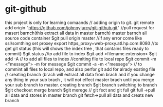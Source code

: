 # git-github
this project is only for learning
comaands
// adding origin to git.
	git remote add origin "https://github.com/johnnyjurcy/git-github.git"
//pull request for masert barnch(this extract all data in master barnch)
	master barnch all source code container
	 $git pull origin master
	 //if any error come like ssl/somthing set proxey
		export https_proxy=web-proxy.atl.hp.com:8080
//to get git status (this will shows the index tree , that contains files ready to commit)
	$git status
//to add file to index 
	$git add <filename.extension>
	$git add -A // to add all files to index
//comiting file to local repo
	$git commit -m <"messege">
	-m for messege
	$git commit -a -m <"messege"> // to commint all files to local repo, and also perfor git add for alrady exsting file 
// creating branch (brach will extract all data from brach and if you change any thing in your sub brach , 
	it will not effect master brach until you merge your sub branch to master.
		creating branch 
			$git branch <branchname>
		switching to branch
			$git checkout <branchname>
		merge branch 
			$git merege <branch name >
// git fect and git full
	git full ->pull all data and stores in master branch
	git fetch->pull all data and creats new branch 